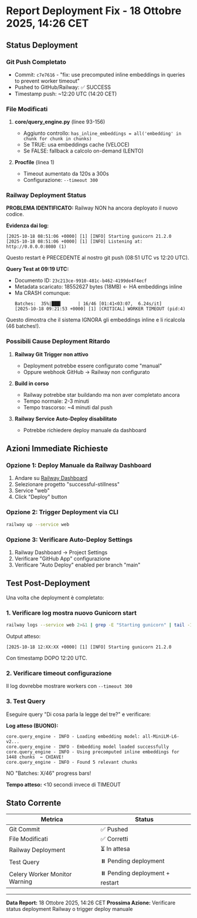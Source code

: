# Report Deployment Fix - 18 Ottobre 2025, 14:26 CET

## Status Deployment

### Git Push Completato
- Commit: `c7e7616` - "fix: use precomputed inline embeddings in queries to prevent worker timeout"
- Pushed to GitHub/Railway: ✅ SUCCESS
- Timestamp push: ~12:20 UTC (14:20 CET)

### File Modificati
1. **core/query_engine.py** (linee 93-156)
   - Aggiunto controllo: `has_inline_embeddings = all('embedding' in chunk for chunk in chunks)`
   - Se TRUE: usa embeddings cache (VELOCE)
   - Se FALSE: fallback a calcolo on-demand (LENTO)

2. **Procfile** (linea 1)
   - Timeout aumentato da 120s a 300s
   - Configurazione: `--timeout 300`

### Railway Deployment Status

**PROBLEMA IDENTIFICATO:**
Railway NON ha ancora deployato il nuovo codice.

**Evidenza dai log:**
```
[2025-10-18 08:51:06 +0000] [1] [INFO] Starting gunicorn 21.2.0
[2025-10-18 08:51:06 +0000] [1] [INFO] Listening at: http://0.0.0.0:8080 (1)
```

Questo restart è PRECEDENTE al nostro git push (08:51 UTC vs 12:20 UTC).

**Query Test  at 09:19 UTC:**
- Documento ID: `23c213ce-9910-481c-b462-4199de4f4ecf`
- Metadata scaricato: 18552627 bytes (18MB) ← HA embeddings inline
- Ma CRASH comunque:
  ```
  Batches:  35%|███▍      | 16/46 [01:41<03:07,  6.24s/it]
  [2025-10-18 09:21:53 +0000] [1] [CRITICAL] WORKER TIMEOUT (pid:4)
  ```

Questo dimostra che il sistema IGNORA gli embeddings inline e li ricalcola (46 batches!).

### Possibili Cause Deployment Ritardo

1. **Railway Git Trigger non attivo**
   - Deployment potrebbe essere configurato come "manual"
   - Oppure webhook GitHub → Railway non configurato

2. **Build in corso**
   - Railway potrebbe star buildando ma non aver completato ancora
   - Tempo normale: 2-3 minuti
   - Tempo trascorso: ~4 minuti dal push

3. **Railway Service Auto-Deploy disabilitato**
   - Potrebbe richiedere deploy manuale da dashboard

## Azioni Immediate Richieste

### Opzione 1: Deploy Manuale da Railway Dashboard
1. Andare su [Railway Dashboard](https://railway.app)
2. Selezionare progetto "successful-stillness"
3. Service "web"
4. Click "Deploy" button

### Opzione 2: Trigger Deployment via CLI
```bash
railway up --service web
```

### Opzione 3: Verificare Auto-Deploy Settings
1. Railway Dashboard → Project Settings
2. Verificare "GitHub App" configurazione
3. Verificare "Auto Deploy" enabled per branch "main"

## Test Post-Deployment

Una volta che deployment è completato:

### 1. Verificare log mostra nuovo Gunicorn start
```bash
railway logs --service web 2>&1 | grep -E "Starting gunicorn" | tail -1
```

Output atteso:
```
[2025-10-18 12:XX:XX +0000] [1] [INFO] Starting gunicorn 21.2.0
```

Con timestamp DOPO 12:20 UTC.

### 2. Verificare timeout configurazione
Il log dovrebbe mostrare workers con `--timeout 300`

### 3. Test Query
Eseguire query "Di cosa parla la legge del tre?" e verificare:

**Log atteso (BUONO):**
```
core.query_engine - INFO - Loading embedding model: all-MiniLM-L6-v2...
core.query_engine - INFO - Embedding model loaded successfully
core.query_engine - INFO - Using precomputed inline embeddings for 1448 chunks  ← CHIAVE!
core.query_engine - INFO - Found 5 relevant chunks
```

NO "Batches: X/46" progress bars!

**Tempo atteso:** <10 secondi invece di TIMEOUT

## Stato Corrente

| Metrica | Status |
|---------|--------|
| Git Commit | ✅ Pushed |
| File Modificati | ✅ Corretti |
| Railway Deployment | ⏳ In attesa |
| Test Query | ⏸️ Pending deployment |
| Celery Worker Monitor Warning | ⏸️ Pending deployment + restart |

---

**Data Report:** 18 Ottobre 2025, 14:26 CET
**Prossima Azione:** Verificare status deployment Railway o trigger deploy manuale
